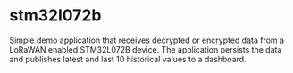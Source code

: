 # stm32l072b

Simple demo application that receives decrypted or encrypted data from a LoRaWAN enabled STM32L072B device.
The application persists the data and publishes latest and last 10 historical values to a dashboard.
